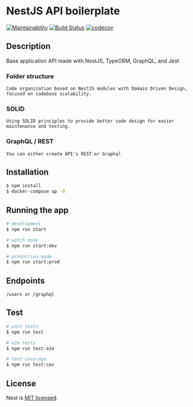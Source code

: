 # NestJS API boilerplate

[![Maintainability](https://api.codeclimate.com/v1/badges/a32038f660cfc3acd273/maintainability)](https://codeclimate.com/github/pezzetti/base-app-nestjs/maintainability)
[![Build Status](https://travis-ci.org/pezzetti/base-app-nestjs.svg?branch=master)](https://travis-ci.org/pezzetti/base-app-nestjs)
[![codecov](https://codecov.io/gh/pezzetti/base-app-nestjs/branch/master/graph/badge.svg?token=3Vv7si5MSD)](https://codecov.io/gh/pezzetti/base-app-nestjs)

## Description
  Base application API made with NestJS, TypeORM, GraphQL, and Jest

###  Folder structure
    Code organization based on NestJS modules with Domain Driven Design, focused on codebase scalability.

### SOLID
    Using SOLID principles to provide better code design for easier maintenance and testing.

### GraphQL / REST
    You can either create API's REST or Graphql

## Installation

```bash
$ npm install
$ docker-compose up -d
```

## Running the app

```bash
# development
$ npm run start

# watch mode
$ npm run start:dev

# production mode
$ npm run start:prod
```

## Endpoints
```
/users or /graphql
```

## Test

```bash
# unit tests
$ npm run test

# e2e tests
$ npm run test:e2e

# test coverage
$ npm run test:cov
```

## License
  Nest is [MIT licensed](LICENSE).
